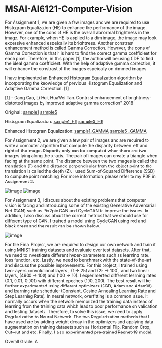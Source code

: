 # MSAI-AI6121-Computer-Vision
For Assignment 1, we are given a few images and we are required to use Histogram Equalization (HE) to enhance the performance of the image. However, one of the cons of HE is the overall abnormal brightness in the image. For example, when HE is applied to a dim image, the image may look excessive enhanced espeically its brightness. 
Another constrast enhancement method is called Gamma Correction. However, the cons of Gamma Correction is that it is hard to find the correct gamma coefficient for each pixel. Therefore, in this paper [1], the author will be using CDF to find the ideal gamma coefficient. With the help of adaptive gamma correction, it will enhance the constrast of the images espeically on dimmed images. 

I have implmented an Enhanced Histogram Equalization algorithm by incorporating the knowledge of previous Histogram Equalization and Adaptive Gamma Correction. [1]

[1] - Gang Cao, Li Hui, HuaWei Tan. Contrast enhancement of brightness-distorted images by improved adaptive gamma correction" 2018


Original:
[sample1](https://user-images.githubusercontent.com/78581569/215753866-f49bb03b-2a43-4c5b-b8bb-74d0f27b2deb.jpg)
[sample5](https://user-images.githubusercontent.com/78581569/215754983-487cfa4c-766b-4966-8365-8ad4a7ca31ac.jpeg)

Histogram Equalization:
[sample1_HE](https://user-images.githubusercontent.com/78581569/215754038-8aa5d7ff-0ae2-400e-92bd-868010c4af13.jpg)
[sample5_HE](https://user-images.githubusercontent.com/78581569/215755279-602d8804-72ca-4db9-86ce-6ad83f360fb8.jpeg)


Enhanced Histogram Equalization:
[sample1_GAMMA](https://user-images.githubusercontent.com/78581569/215754111-c7c2cdc8-ed41-4eb0-9772-dfd324b702d0.jpg)
[sample5 _GAMMA](https://user-images.githubusercontent.com/78581569/215755318-b17242db-8146-4dc0-b5d9-ec2073766711.jpeg)

For Assignment 2, we are given a few pair of images and are required to write a computer algorithm that compute the disparity between left and right of the image. Disparity only can be computed when there are two images lying along the x-axis. The pair of images can create a triangle when facing at the same point. The distance between the two images is called the translation (T) and the distance perpendicular from the object point to the translation is called the depth (Z). I used Sum-of-Squared Difference (SSD) to compute point matching. For more information, please refer to my PDF in Assignment-2. 

![image](https://user-images.githubusercontent.com/78581569/216006020-0c662575-3124-48c7-b2db-6b754d2c2dc7.png) ![image](https://user-images.githubusercontent.com/78581569/216006204-cc1f28c3-62d9-4f90-9a85-5a9e7174f51a.png)


For Assignment 3, I discuss about the existing problems that computer vision is facing and introducing some of the existing Generative Adversarial Net (GAN) such as Pix2pix GAN and CycleGAN to improve the issues. In addition, I also discuss about the correct metrics that we should use for different type of GAN. I trained a model using CycleGAN using red and black dress and the result can be shown below. 

![image](https://user-images.githubusercontent.com/78581569/216008041-ceca5197-ec3c-4f49-96e0-4f7a8f17134d.png)


For the Final Project, we are required to design our own network and train it using MNIST training datasets and evaluate over test datasets. After that, we need to investigate different hyper-parameters such as learning rate, loss function, etc. Lastly, we need to benchmark with the state-of-the-art and discuss the possible improvements. For this project, I trained using two-layers convolutional layers , (1 -> 25) and (25 -> 100), and two linear layers, (4900 -> 100) and (100 -> 10). I experimented different learning rates (0.1, 0.01, 0.001) with different epoches (100, 200). The best result will be further experimented using different optimizers (SGD, Adam and AdamW) and learning rate scheduler (Constant, Cosine Annealing Learning Rate and Step Learning Rate). In neural network, overfitting is a common issue. It normally occurs when the network memorized the training data instead of learning from the training data which lead to poor performance on validation and testing datasets. Therefore, to solve this issue, we need to apply Regularization to Neural Network. The two Regularization methods that I have used are by adding weight decay in the optimizers and applying data augmentation on training datasets such as Horizontal Flip, Random Crop, Cut-out and etc. Finally, I also experimented pre-trained Resnet-18 model. 

Overall Grade: A

